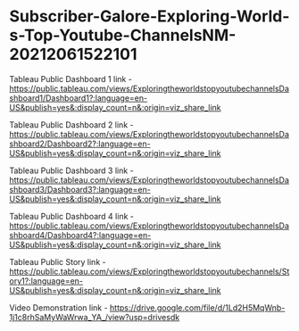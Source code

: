 # Subscriber-Galore-Exploring-World-s-Top-Youtube-ChannelsNM-20212061522101


Tableau Public Dashboard 1 link - https://public.tableau.com/views/ExploringtheworldstopyoutubechannelsDashboard1/Dashboard1?:language=en-US&publish=yes&:display_count=n&:origin=viz_share_link

Tableau Public Dashboard 2 link - https://public.tableau.com/views/ExploringtheworldstopyoutubechannelsDashboard2/Dashboard2?:language=en-US&publish=yes&:display_count=n&:origin=viz_share_link

Tableau Public Dashboard 3 link - https://public.tableau.com/views/ExploringtheworldstopyoutubechannelsDashboard3/Dashboard3?:language=en-US&publish=yes&:display_count=n&:origin=viz_share_link

Tableau Public Dashboard 4 link - https://public.tableau.com/views/ExploringtheworldstopyoutubechannelsDashboard4/Dashboard4?:language=en-US&publish=yes&:display_count=n&:origin=viz_share_link

Tableau Public Story link - https://public.tableau.com/views/Exploringtheworldstopyoutubechannels/Story1?:language=en-US&publish=yes&:display_count=n&:origin=viz_share_link

Video Demonstration link - https://drive.google.com/file/d/1Ld2H5MqWnb-1j1c8rhSaMyWaWrwa_YA_/view?usp=drivesdk
